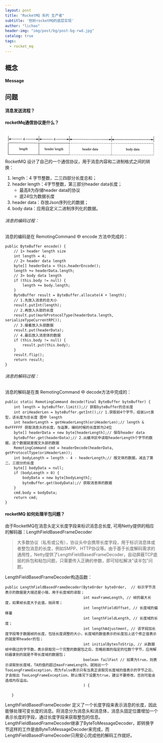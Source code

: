```yaml
---
layout: post
title: "RocketMQ 系列 生产者"
subtitle: '刨析rocketMQ的底层实现'
author: "lichao"
header-img: "img/post/bg/post-bg-rwd.jpg"
catalog: true
tags:
  - rocket_mq
---
```


## 概念
#### Message


## 问题
#### 消息发送流程？


#### rocketMq通信协议是什么？
![存储概览](/img/rocketmq/protocol.jpg)
RocketMQ 设计了自己的一个通信协议，用于消息内容和二进制格式之间的转换：
1. length：4 字节整数，二三四部分长度总和；
2. header length：4字节整数，第三部分header data长度；
   * 最高8为存储header data的协议
   * 底24位为数据长度 
3. header data：存放Json序列化的数据；
4. body data：应用自定义二进制序列化的数据。

###### 消息的编码过程：
消息的编码是在 RemotingCommand 中 encode 方法中完成的：
```
public ByteBuffer encode() {
    // 1> header length size
    int length = 4;
    // 2> header data length
    byte[] headerData = this.headerEncode();
    length += headerData.length;
    // 3> body data length
    if (this.body != null) {
        length += body.length;
    }
    ByteBuffer result = ByteBuffer.allocate(4 + length);
    // 1.先放入消息的总大小
    result.putInt(length);
    // 2.再放入头部的长度
    result.put(markProtocolType(headerData.length, serializeTypeCurrentRPC));
    // 3.接着放入头部数据
    result.put(headerData);
    // 4.最后放入消息体的数据
    if (this.body != null) {
        result.put(this.body);
    }
    result.flip();
    return result;
}

```

###### 消息的解码过程：
消息的解码是在类 RemotingCommand 中 decode方法中完成的：
```
public static RemotingCommand decode(final ByteBuffer byteBuffer) {
    int length = byteBuffer.limit();// 获取byteBuffer的总长度
    int oriHeaderLen = byteBuffer.getInt();// 1.获取前4个字节，组装int类型，该长度为总长度 图中 length
    int headerLength = getHeaderLength(oriHeaderLen);// length & 0xFFFFFF 获取消息头的长度，与运算，编码时候的长度即为24位
    byte[] headerData = new byte[headerLength];// 保存header data
    byteBuffer.get(headerData);// 2.从缓冲区中读取headerLength个字节的数据，这个数据就是报文头部的数据
    RemotingCommand cmd = headerDecode(headerData, getProtocolType(oriHeaderLen));
    int bodyLength = length - 4 - headerLength;// 报文体的数据，减去了第二、三部分的长度
    byte[] bodyData = null;
    if (bodyLength > 0) {
        bodyData = new byte[bodyLength];
        byteBuffer.get(bodyData);// 获取消息体的数据
    }
    cmd.body = bodyData;
    return cmd;
}
```

#### rocketMQ 如何处理半包问题？
由于RocketMQ在消息头定义长度字段来标识消息总长度, 可用Netty提供的相应的解码器：LengthFieldBasedFrameDecoder
> 大多数协议（私有或公有），协议头中会携带长度字段，用于标识消息体或者整包消息的长度，例如SMPP、HTTP协议等。由于基于长度解码需求的通用性，Netty提供了LengthFieldBasedFrameDecoder，自动屏蔽TCP底层的拆包和粘包问题，只需要传入正确的参数，即可轻松解决"读半包"问题。

LengthFieldBasedFrameDecoder构造函数：
```
public LengthFieldBasedFrameDecoder(ByteOrder byteOrder,  // 标示字节流表示的数据是大端还是小端，用于长度域的读取；
                                    int maxFrameLength, // 帧的最大长度，如果帧长度大于此值，抛异常；
                                    int lengthFieldOffset, // 长度域的偏移量
                                    int lengthFieldLength, // 长度域的长度；
                                    int lengthAdjustment, // 该字段加长度字段等于数据帧的长度，包括长度调整的大小，长度域的数值表示的长度加上这个修正值表示的就是带header的包；
                                    int initialBytesToStrip, // 从数据帧中跳过的字节数，表示获取完一个完整的数据包之后，忽略前面的指定的位数个字节，应用解码器拿到的就是不带长度域的数据包；
                                    boolean failFast // 如果为true，则表示读取到长度域，TA的值的超过maxFrameLength，就抛出一个 TooLongFrameException，而为false表示只有当真正读取完长度域的值表示的字节之后，才会抛出 TooLongFrameException，默认情况下设置为true，建议不要修改，否则可能会造成内存溢出。
                                    ) {

   }
```
LengthFieldBasedFrameDecoder 定义了一个长度字段来表示消息的长度，因此能够处理可变长度的消息。将消息分为消息头和消息体，消息头固定位置增加一个表示长度的字段，通过长度字段来获取整包的信息。LengthFieldBasedFrameDecoder继承了ByteToMessageDecoder，即转换字节这样的工作是由ByteToMessageDecoder来完成，而LengthFieldBasedFrameDecoder只用安心完成他的解码工作就好。